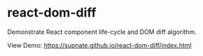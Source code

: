 # react-dom-diff
Demonstrate React component life-cycle and DOM diff algorithm.

View Demo: https://supnate.github.io/react-dom-diff/index.html
